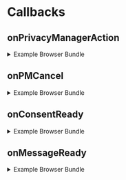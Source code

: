# Callbacks

## onPrivacyManagerAction
<details>
<summary>Example Browser Bundle</summary>

```javascript
<script>
  RedSourcepointCallbacks.onPrivacyManagerAction(() => console.log('onPrivacyManagerAction'));
</script>
```

> Make sure you include the callbacks.js file from the browser bundle (dist/browser/callbacks.js)
</details>

## onPMCancel
<details>
<summary>Example Browser Bundle</summary>
    
```javascript
<script>
  RedSourcepointCallbacks.onPMCancel(() => console.log('onPMCancel'));
</script>
```

> Make sure you include the callbacks.js file from the browser bundle (dist/browser/callbacks.js)
</details>

## onConsentReady
<details>
<summary>Example Browser Bundle</summary>
    
```javascript
<script>
  RedSourcepointCallbacks.onConsentReady(() => console.log('onConsentReady'));
</script>
```

> Make sure you include the callbacks.js file from the browser bundle (dist/browser/callbacks.js)
</details>

## onMessageReady
<details>
<summary>Example Browser Bundle</summary>
        
```javascript
<script>
  RedSourcepointCallbacks.onMessageReady(() => console.log('onMessageReady'));
</script>
```

> Make sure you include the callbacks.js file from the browser bundle (dist/browser/callbacks.js)
</details>

